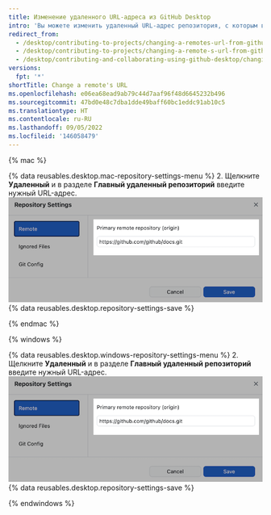 ```yaml
---
title: Изменение удаленного URL-адреса из GitHub Desktop
intro: 'Вы можете изменить удаленный URL-адрес репозитория, с которым вы работаете в {% data variables.product.prodname_desktop %}. Это можно сделать, если репозиторий переименован или имя пользователя или организация, принадлежащие репозиторию, изменились.'
redirect_from:
  - /desktop/contributing-to-projects/changing-a-remotes-url-from-github-desktop
  - /desktop/contributing-to-projects/changing-a-remote-s-url-from-github-desktop
  - /desktop/contributing-and-collaborating-using-github-desktop/changing-a-remotes-url-from-github-desktop
versions:
  fpt: '*'
shortTitle: Change a remote's URL
ms.openlocfilehash: e06ea68ead9ab79c44d7aaf96f48d6645232b496
ms.sourcegitcommit: 47bd0e48c7dba1dde49baff60bc1eddc91ab10c5
ms.translationtype: HT
ms.contentlocale: ru-RU
ms.lasthandoff: 09/05/2022
ms.locfileid: '146058479'
---
```

{% mac %}

{% data reusables.desktop.mac-repository-settings-menu %}
2. Щелкните **Удаленный** и в разделе **Главный удаленный репозиторий** введите нужный URL-адрес.
![Поле "Главный удаленный репозиторий"](/assets/images/help/desktop/repository-settings-remote.png) {% data reusables.desktop.repository-settings-save %}

{% endmac %}

{% windows %}

{% data reusables.desktop.windows-repository-settings-menu %}
2. Щелкните **Удаленный** и в разделе **Главный удаленный репозиторий** введите нужный URL-адрес.
![Поле "Главный удаленный репозиторий"](/assets/images/help/desktop/repository-settings-remote.png) {% data reusables.desktop.repository-settings-save %}

{% endwindows %}
